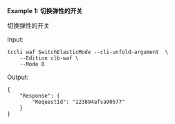 **Example 1: 切换弹性的开关**

切换弹性的开关

Input: 

```
tccli waf SwitchElasticMode --cli-unfold-argument  \
    --Edition clb-waf \
    --Mode 0
```

Output: 
```
{
    "Response": {
        "RequestId": "123894afsa90577"
    }
}
```

